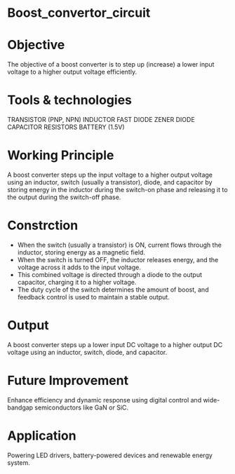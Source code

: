 # Boost_convertor_circuit
# Objective
The objective of a boost converter is to step up (increase) a lower input voltage to a higher output voltage efficiently.
# Tools & technologies
TRANSISTOR (PNP, NPN) 
INDUCTOR 
FAST DIODE 
ZENER DIODE 
CAPACITOR 
RESISTORS 
BATTERY (1.5V)
# Working Principle
A boost converter steps up the input voltage to a higher output voltage using an inductor, switch (usually a transistor), diode, and capacitor by storing energy in the inductor during the switch-on phase and releasing it to the output during the switch-off phase.
# Constrction
- When the switch (usually a transistor) is ON, current flows through the inductor, storing energy as a magnetic field.
- When the switch is turned OFF, the inductor releases energy, and the voltage across it adds to the input voltage.
- This combined voltage is directed through a diode to the output capacitor, charging it to a higher voltage.
- The duty cycle of the switch determines the amount of boost, and feedback control is used to maintain a stable output.
# Output
A boost converter steps up a lower input DC voltage to a higher output DC voltage using an inductor, switch, diode, and capacitor.
# Future Improvement
Enhance efficiency and dynamic response using digital control and wide-bandgap semiconductors like GaN or SiC.
# Application
Powering LED drivers, battery-powered devices and renewable energy system.
